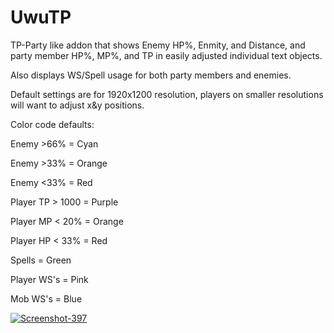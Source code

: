 # UwuTP
TP-Party like addon that shows Enemy HP%, Enmity, and Distance, and party member HP%, MP%, and TP in easily adjusted individual text objects.

Also displays WS/Spell usage for both party members and enemies.  

Default settings are for 1920x1200 resolution, players on smaller resolutions will want to adjust x&y positions.

Color code defaults:

Enemy >66% = Cyan

Enemy >33% = Orange

Enemy <33% = Red

Player TP > 1000 = Purple

Player MP < 20% = Orange

Player HP < 33% = Red

Spells = Green

Player WS's = Pink

Mob WS's = Blue


<a href="https://ibb.co/7Gw5SYc"><img src="https://i.ibb.co/D7xy1VX/Screenshot-397.png" alt="Screenshot-397" border="0"></a>
